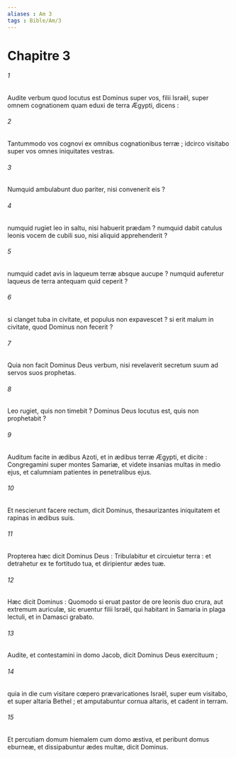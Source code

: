 ```yaml
---
aliases : Am 3
tags : Bible/Am/3
---
```


# Chapitre 3

###### 1
Audite verbum quod locutus est Dominus super vos, filii Israël, super omnem cognationem quam eduxi de terra Ægypti, dicens :
###### 2
Tantummodo vos cognovi ex omnibus cognationibus terræ ; idcirco visitabo super vos omnes iniquitates vestras.
###### 3
Numquid ambulabunt duo pariter, nisi convenerit eis ?
###### 4
numquid rugiet leo in saltu, nisi habuerit prædam ? numquid dabit catulus leonis vocem de cubili suo, nisi aliquid apprehenderit ?
###### 5
numquid cadet avis in laqueum terræ absque aucupe ? numquid auferetur laqueus de terra antequam quid ceperit ?
###### 6
si clanget tuba in civitate, et populus non expavescet ? si erit malum in civitate, quod Dominus non fecerit ?
###### 7
Quia non facit Dominus Deus verbum, nisi revelaverit secretum suum ad servos suos prophetas.
###### 8
Leo rugiet, quis non timebit ? Dominus Deus locutus est, quis non prophetabit ?
###### 9
Auditum facite in ædibus Azoti, et in ædibus terræ Ægypti, et dicite : Congregamini super montes Samariæ, et videte insanias multas in medio ejus, et calumniam patientes in penetralibus ejus.
###### 10
Et nescierunt facere rectum, dicit Dominus, thesaurizantes iniquitatem et rapinas in ædibus suis.
###### 11
Propterea hæc dicit Dominus Deus : Tribulabitur et circuietur terra : et detrahetur ex te fortitudo tua, et diripientur ædes tuæ.
###### 12
Hæc dicit Dominus : Quomodo si eruat pastor de ore leonis duo crura, aut extremum auriculæ, sic eruentur filii Israël, qui habitant in Samaria in plaga lectuli, et in Damasci grabato.
###### 13
Audite, et contestamini in domo Jacob, dicit Dominus Deus exercituum ;
###### 14
quia in die cum visitare cœpero prævaricationes Israël, super eum visitabo, et super altaria Bethel ; et amputabuntur cornua altaris, et cadent in terram.
###### 15
Et percutiam domum hiemalem cum domo æstiva, et peribunt domus eburneæ, et dissipabuntur ædes multæ, dicit Dominus.
